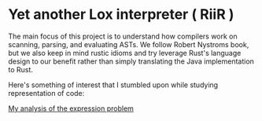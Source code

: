 # Yet another Lox interpreter ( RiiR )

The main focus of this project is to understand how compilers work on scanning, parsing, and evaluating ASTs. We follow Robert Nystroms book, but we also keep in mind rustic idioms and try leverage Rust's language design to our benefit rather than simply translating the Java implementation to Rust. 

Here's something of interest that I stumbled upon while studying representation of code: 

[My analysis of the expression problem](./Expression_Problem.md)
